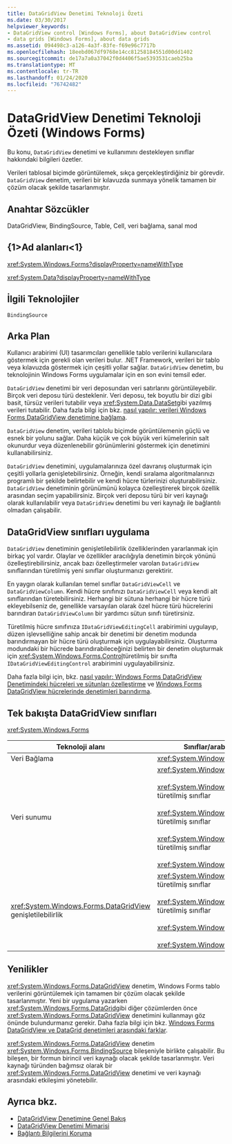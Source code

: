 ```yaml
---
title: DataGridView Denetimi Teknoloji Özeti
ms.date: 03/30/2017
helpviewer_keywords:
- DataGridView control [Windows Forms], about DataGridView control
- data grids [Windows Forms], about data grids
ms.assetid: 094498c3-a126-4a3f-83fe-f69e96c7717b
ms.openlocfilehash: 18eebd067df9768e14cc81258184551d00dd1402
ms.sourcegitcommit: de17a7a0a37042f0d4406f5ae5393531caeb25ba
ms.translationtype: MT
ms.contentlocale: tr-TR
ms.lasthandoff: 01/24/2020
ms.locfileid: "76742482"
---
```

# <a name="datagridview-control-technology-summary-windows-forms"></a>DataGridView Denetimi Teknoloji Özeti (Windows Forms)
Bu konu, `DataGridView` denetimi ve kullanımını destekleyen sınıflar hakkındaki bilgileri özetler.  
  
 Verileri tablosal biçimde görüntülemek, sıkça gerçekleştirdiğiniz bir görevdir. `DataGridView` denetim, verileri bir kılavuzda sunmaya yönelik tamamen bir çözüm olacak şekilde tasarlanmıştır.  
  
## <a name="keywords"></a>Anahtar Sözcükler  
 DataGridView, BindingSource, Table, Cell, veri bağlama, sanal mod  
  
## <a name="namespaces"></a>{1&gt;Ad alanları&lt;1}  
 <xref:System.Windows.Forms?displayProperty=nameWithType>  
  
 <xref:System.Data?displayProperty=nameWithType>  
  
## <a name="related-technologies"></a>İlgili Teknolojiler  
 `BindingSource`  
  
## <a name="background"></a>Arka Plan  
 Kullanıcı arabirimi (UI) tasarımcıları genellikle tablo verilerini kullanıcılara göstermek için gerekli olan verileri bulur. .NET Framework, verileri bir tablo veya kılavuzda göstermek için çeşitli yollar sağlar. `DataGridView` denetim, bu teknolojinin Windows Forms uygulamalar için en son evini temsil eder.  
  
 `DataGridView` denetimi bir veri deposundan veri satırlarını görüntüleyebilir. Birçok veri deposu türü desteklenir. Veri deposu, tek boyutlu bir dizi gibi basit, türsüz verileri tutabilir veya <xref:System.Data.DataSet>gibi yazılmış verileri tutabilir. Daha fazla bilgi için bkz. [nasıl yapılır: verileri Windows Forms DataGridView denetimine bağlama](how-to-bind-data-to-the-windows-forms-datagridview-control.md).  
  
 `DataGridView` denetim, verileri tablolu biçimde görüntülemenin güçlü ve esnek bir yolunu sağlar. Daha küçük ve çok büyük veri kümelerinin salt okunurdur veya düzenlenebilir görünümlerini göstermek için denetimini kullanabilirsiniz.  
  
 `DataGridView` denetimini, uygulamalarınıza özel davranış oluşturmak için çeşitli yollarla genişletebilirsiniz. Örneğin, kendi sıralama algoritmalarınızı programlı bir şekilde belirtebilir ve kendi hücre türlerinizi oluşturabilirsiniz. `DataGridView` denetiminin görünümünü kolayca özelleştirerek birçok özellik arasından seçim yapabilirsiniz. Birçok veri deposu türü bir veri kaynağı olarak kullanılabilir veya `DataGridView` denetimi bu veri kaynağı ile bağlantılı olmadan çalışabilir.  
  
## <a name="implementing-datagridview-classes"></a>DataGridView sınıfları uygulama  
 `DataGridView` denetiminin genişletilebilirlik özelliklerinden yararlanmak için birkaç yol vardır. Olaylar ve özellikler aracılığıyla denetimin birçok yönünü özelleştirebilirsiniz, ancak bazı özelleştirmeler varolan `DataGridView` sınıflarından türetilmiş yeni sınıflar oluşturmanızı gerektirir.  
  
 En yaygın olarak kullanılan temel sınıflar `DataGridViewCell` ve `DataGridViewColumn`. Kendi hücre sınıfınızı `DataGridViewCell` veya kendi alt sınıflarından türetebilirsiniz. Herhangi bir sütuna herhangi bir hücre türü ekleyebilseniz de, genellikle varsayılan olarak özel hücre türü hücrelerini barındıran `DataGridViewColumn` bir yardımcı sütun sınıfı türetirsiniz.  
  
 Türetilmiş hücre sınıfınıza `IDataGridViewEditingCell` arabirimini uygulayıp, düzen işlevselliğine sahip ancak bir denetimi bir denetim modunda barındırmayan bir hücre türü oluşturmak için uygulayabilirsiniz. Oluşturma modundaki bir hücrede barındırabileceğinizi belirten bir denetim oluşturmak için <xref:System.Windows.Forms.Control>türetilmiş bir sınıfta `IDataGridViewEditingControl` arabirimini uygulayabilirsiniz.  
  
 Daha fazla bilgi için, bkz. [nasıl yapılır: Windows Forms DataGridView Denetimindeki hücreleri ve sütunları özelleştirme](customize-cells-and-columns-in-the-datagrid-by-extending-behavior.md) ve [Windows Forms DataGridView hücrelerinde denetimleri barındırma](how-to-host-controls-in-windows-forms-datagridview-cells.md).  
  
## <a name="datagridview-classes-at-a-glance"></a>Tek bakışta DataGridView sınıfları  
 <xref:System.Windows.Forms>  
  
|Teknoloji alanı|Sınıflar/arabirimler/yapılandırma öğeleri|  
|---------------------|-------------------------------------------------|  
|Veri Bağlama|<xref:System.Windows.Forms.BindingSource>|  
|Veri sunumu|<xref:System.Windows.Forms.DataGridView><br /><br /> <xref:System.Windows.Forms.DataGridViewCell> ve türetilmiş sınıflar<br /><br /> <xref:System.Windows.Forms.DataGridViewRow> ve türetilmiş sınıflar<br /><br /> <xref:System.Windows.Forms.DataGridViewColumn> ve türetilmiş sınıflar<br /><br /> <xref:System.Windows.Forms.DataGridViewCellStyle>|  
|<xref:System.Windows.Forms.DataGridView> genişletilebilirlik|<xref:System.Windows.Forms.DataGridViewCell> ve türetilmiş sınıflar<br /><br /> <xref:System.Windows.Forms.DataGridViewColumn> ve türetilmiş sınıflar<br /><br /> <xref:System.Windows.Forms.IDataGridViewEditingCell><br /><br /> <xref:System.Windows.Forms.IDataGridViewEditingControl>|  
  
## <a name="whats-new"></a>Yenilikler  
 <xref:System.Windows.Forms.DataGridView> denetim, Windows Forms tablo verilerini görüntülemek için tamamen bir çözüm olacak şekilde tasarlanmıştır. Yeni bir uygulama yazarken <xref:System.Windows.Forms.DataGrid>gibi diğer çözümlerden önce <xref:System.Windows.Forms.DataGridView> denetimini kullanmayı göz önünde bulundurmanız gerekir. Daha fazla bilgi için bkz. [Windows Forms DataGridView ve DataGrid denetimleri arasındaki farklar](differences-between-the-windows-forms-datagridview-and-datagrid-controls.md).  
  
 <xref:System.Windows.Forms.DataGridView> denetim <xref:System.Windows.Forms.BindingSource> bileşeniyle birlikte çalışabilir. Bu bileşen, bir formun birincil veri kaynağı olacak şekilde tasarlanmıştır. Veri kaynağı türünden bağımsız olarak bir <xref:System.Windows.Forms.DataGridView> denetimi ve veri kaynağı arasındaki etkileşimi yönetebilir.  
  
## <a name="see-also"></a>Ayrıca bkz.

- [DataGridView Denetimine Genel Bakış](datagridview-control-overview-windows-forms.md)
- [DataGridView Denetimi Mimarisi](datagridview-control-architecture-windows-forms.md)
- [Bağlantı Bilgilerini Koruma](../../data/adonet/protecting-connection-information.md)
